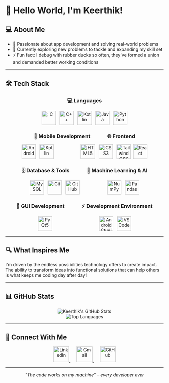 # 👋 Hello World, I'm Keerthik!

## 💻 About Me
- 🚀 Passionate about app development and solving real-world problems  
- 🌱 Currently exploring new problems to tackle and expanding my skill set  
- ⚡ Fun fact: I debug with rubber ducks so often, they've formed a union and demanded better working conditions  

---

## 🛠 Tech Stack

<div align="center">

### 💻 **Languages**
<p>
<a href="https://en.cppreference.com/w/c" target="_blank"><img src="https://cdn.jsdelivr.net/gh/devicons/devicon/icons/c/c-original.svg" alt="C" width="45" height="45"/></a>&nbsp;&nbsp;
<a href="https://en.cppreference.com/w/" target="_blank"><img src="https://cdn.jsdelivr.net/gh/devicons/devicon/icons/cplusplus/cplusplus-original.svg" alt="C++" width="45" height="45"/></a>&nbsp;&nbsp;
<a href="https://kotlinlang.org/docs/" target="_blank"><img src="https://cdn.jsdelivr.net/gh/devicons/devicon/icons/kotlin/kotlin-original.svg" alt="Kotlin" width="45" height="45"/></a>&nbsp;&nbsp;
<a href="https://docs.oracle.com/en/java/" target="_blank"><img src="https://cdn.jsdelivr.net/gh/devicons/devicon/icons/java/java-original.svg" alt="Java" width="45" height="45"/></a>&nbsp;&nbsp;
<a href="https://docs.python.org/3/" target="_blank"><img src="https://cdn.jsdelivr.net/gh/devicons/devicon/icons/python/python-original.svg" alt="Python" width="45" height="45"/></a>
</p>

### 📱 **Mobile Development** &nbsp;&nbsp;&nbsp;&nbsp;&nbsp;&nbsp;&nbsp;&nbsp;&nbsp;&nbsp;&nbsp;&nbsp; 🌐 **Frontend**
<p>
<a href="https://developer.android.com/docs" target="_blank"><img src="https://cdn.jsdelivr.net/gh/devicons/devicon/icons/android/android-original.svg" alt="Android" width="45" height="45"/></a>&nbsp;&nbsp;
<a href="https://kotlinlang.org/docs/" target="_blank"><img src="https://cdn.jsdelivr.net/gh/devicons/devicon/icons/kotlin/kotlin-original.svg" alt="Kotlin" width="45" height="45"/></a>
&nbsp;&nbsp;&nbsp;&nbsp;&nbsp;&nbsp;&nbsp;&nbsp;&nbsp;&nbsp;&nbsp;&nbsp;&nbsp;&nbsp;&nbsp;&nbsp;&nbsp;&nbsp;&nbsp;&nbsp;
<a href="https://developer.mozilla.org/en-US/docs/Web/HTML" target="_blank"><img src="https://cdn.jsdelivr.net/gh/devicons/devicon/icons/html5/html5-original.svg" alt="HTML5" width="45" height="45"/></a>&nbsp;&nbsp;
<a href="https://developer.mozilla.org/en-US/docs/Web/CSS" target="_blank"><img src="https://cdn.jsdelivr.net/gh/devicons/devicon/icons/css3/css3-original.svg" alt="CSS3" width="45" height="45"/></a>&nbsp;&nbsp;
<a href="https://tailwindcss.com/docs" target="_blank"><img src="https://cdn.jsdelivr.net/gh/devicons/devicon/icons/tailwindcss/tailwindcss-original.svg" alt="TailwindCSS" width="45" height="45"/></a>&nbsp;&nbsp;<a href="https://react.dev/learn" target="_blank"><img src="https://cdn.jsdelivr.net/gh/devicons/devicon/icons/react/react-original.svg" alt="React" width="45" height="45"/></a>
</p>

### 🗄️ **Database & Tools** &nbsp;&nbsp;&nbsp;&nbsp;&nbsp;&nbsp;&nbsp;&nbsp;&nbsp;&nbsp;&nbsp;&nbsp; 🤖 **Machine Learning & AI**
<p>
<a href="https://dev.mysql.com/doc/" target="_blank"><img src="https://cdn.jsdelivr.net/gh/devicons/devicon/icons/mysql/mysql-original.svg" alt="MySQL" width="45" height="45"/></a>&nbsp;&nbsp;
<a href="https://git-scm.com/doc" target="_blank"><img src="https://cdn.jsdelivr.net/gh/devicons/devicon/icons/git/git-original.svg" alt="Git" width="45" height="45"/></a>&nbsp;&nbsp;
<a href="https://docs.github.com/" target="_blank"><img src="https://cdn.jsdelivr.net/gh/devicons/devicon/icons/github/github-original.svg" alt="GitHub" width="45" height="45"/></a>
&nbsp;&nbsp;&nbsp;&nbsp;&nbsp;&nbsp;&nbsp;&nbsp;&nbsp;&nbsp;&nbsp;&nbsp;&nbsp;&nbsp;&nbsp;&nbsp;&nbsp;&nbsp;&nbsp;&nbsp;
<a href="https://numpy.org/doc/" target="_blank"><img src="https://cdn.jsdelivr.net/gh/devicons/devicon/icons/numpy/numpy-original.svg" alt="NumPy" width="45" height="45"/></a>&nbsp;&nbsp;
<a href="https://pandas.pydata.org/docs/" target="_blank"><img src="https://cdn.jsdelivr.net/gh/devicons/devicon/icons/pandas/pandas-original.svg" alt="Pandas" width="45" height="45"/></a>
</p>

### 🎨 **GUI Development** &nbsp;&nbsp;&nbsp;&nbsp;&nbsp;&nbsp;&nbsp;&nbsp;&nbsp;&nbsp;&nbsp;&nbsp; ⚡ **Development Environment**
<p>
<a href="https://doc.qt.io/qtforpython/" target="_blank"><img src="https://cdn.jsdelivr.net/gh/devicons/devicon/icons/qt/qt-original.svg" alt="PyQt5" width="45" height="45"/></a>
&nbsp;&nbsp;&nbsp;&nbsp;&nbsp;&nbsp;&nbsp;&nbsp;&nbsp;&nbsp;&nbsp;&nbsp;&nbsp;&nbsp;&nbsp;&nbsp;&nbsp;&nbsp;&nbsp;&nbsp;&nbsp;&nbsp;&nbsp;&nbsp;&nbsp;&nbsp;&nbsp;&nbsp;&nbsp;&nbsp;&nbsp;&nbsp;&nbsp;&nbsp;&nbsp;&nbsp;
<a href="https://developer.android.com/studio/intro" target="_blank"><img src="https://cdn.jsdelivr.net/gh/devicons/devicon/icons/androidstudio/androidstudio-original.svg" alt="Android Studio" width="45" height="45"/></a>&nbsp;&nbsp;
<a href="https://code.visualstudio.com/docs" target="_blank"><img src="https://cdn.jsdelivr.net/gh/devicons/devicon/icons/vscode/vscode-original.svg" alt="VS Code" width="45" height="45"/></a>
</p>

</div>

---

## 🔍 What Inspires Me
I'm driven by the endless possibilities technology offers to create impact. The ability to transform ideas into functional solutions that can help others is what keeps me coding day after day!

---

## 📊 GitHub Stats

<div align="center">
  <img src="https://github-readme-stats.vercel.app/api?username=KEERTHIK-D-U&show_icons=true&theme=default&hide_border=true&count_private=true" alt="Keerthik's GitHub Stats" />
</div>

<div align="center">
  <img src="https://github-readme-stats.vercel.app/api/top-langs/?username=KEERTHIK-D-U&layout=compact&theme=default&hide_border=true" alt="Top Languages" />
</div>

---

## 🤝 Connect With Me

<div align="center">
  <a href="http://www.linkedin.com/in/keerthik-095164308" target="_blank">
    <img src="https://cdn.jsdelivr.net/gh/devicons/devicon/icons/linkedin/linkedin-original.svg" alt="LinkedIn" width="50" height="50"/>
  </a>
  &nbsp;&nbsp;&nbsp;&nbsp;
  <a href="mailto:keerthik.sitmangalore@gmail.com" target="_blank">
    <img src="https://skillicons.dev/icons?i=gmail" alt="Gmail" width="50" height="50"/>
  </a>
  &nbsp;&nbsp;&nbsp;&nbsp;
  <a href="https://github.com/KEERTHIK-D-U" target="_blank">
    <img src="https://skillicons.dev/icons?i=github" alt="GitHub" width="50" height="50"/>
  </a>
</div>

---

<div align="center">
  <i>"The code works on my machine" – every developer ever</i>
</div>
